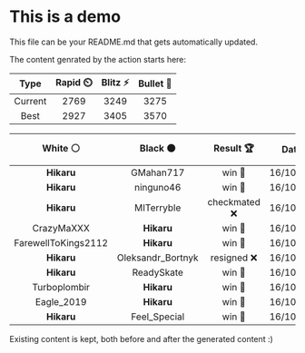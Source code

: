 # This is a demo

This file can be your README.md that gets automatically updated.

The content genrated by the action starts here:

<!--START_SECTION:chessStats-->
<!-- Automatically generated with https://github.com/Balastrong/chess-stats-action -->

| Type | Rapid ⏲️ | Blitz ⚡ | Bullet 🔫 |
|:---:|:---:|:---:|:---:|
| Current | 2769 | 3249 | 3275 |
| Best | 2927 | 3405 | 3570 |

| White ⚪ | Black ⚫ | Result 🏆 | Date 📅 | Position 🗺️ | Type 🕕 |
|:---:|:---:|:---:|:---:|:---:|:---:|
| **Hikaru** | GMahan717 | win 🥇 | 16/10/2024 | <a href="http://www.ee.unb.ca/cgi-bin/tervo/fen.pl?select=5R1Q/1pk5/7n/p7/8/6P1/5P2/6K1 b - -">Link</a> | Blitz |
| **Hikaru** | ninguno46 | win 🥇 | 16/10/2024 | <a href="http://www.ee.unb.ca/cgi-bin/tervo/fen.pl?select=8/PBn1k2p/5pp1/4b3/4P2P/4B3/5P2/6K1 b - -">Link</a> | Blitz |
| **Hikaru** | MITerryble | checkmated ❌ | 16/10/2024 | <a href="http://www.ee.unb.ca/cgi-bin/tervo/fen.pl?select=8/8/5k2/4np1p/5K1P/5r2/8/3R4 w - -">Link</a> | Blitz |
| CrazyMaXXX | **Hikaru** | win 🥇 | 16/10/2024 | <a href="http://www.ee.unb.ca/cgi-bin/tervo/fen.pl?select=3r4/3N1k1r/p1p4P/Ppp2P2/1nP2b1p/3P1p2/1P3P1K/R5R1 w - -">Link</a> | Blitz |
| FarewellToKings2112 | **Hikaru** | win 🥇 | 16/10/2024 | <a href="http://www.ee.unb.ca/cgi-bin/tervo/fen.pl?select=8/5pk1/4p2p/3p4/3P2Pq/p7/2Q2P1K/8 w - -">Link</a> | Blitz |
| **Hikaru** | Oleksandr_Bortnyk | resigned ❌ | 16/10/2024 | <a href="http://www.ee.unb.ca/cgi-bin/tervo/fen.pl?select=3r1rk1/1pp3p1/2n1p2p/p1b1p2n/4P3/2Pq2PP/PP1NRPK1/R1BQ1B2 w - -">Link</a> | Blitz |
| **Hikaru** | ReadySkate | win 🥇 | 16/10/2024 | <a href="http://www.ee.unb.ca/cgi-bin/tervo/fen.pl?select=6R1/P2r4/P1p3k1/5p2/2K3pp/7P/6P1/8 b - -">Link</a> | Blitz |
| Turboplombir | **Hikaru** | win 🥇 | 16/10/2024 | <a href="http://www.ee.unb.ca/cgi-bin/tervo/fen.pl?select=4r1k1/7p/p1qp4/2p1P3/3b3Q/4p3/7P/1R1R3K w - -">Link</a> | Blitz |
| Eagle_2019 | **Hikaru** | win 🥇 | 16/10/2024 | <a href="http://www.ee.unb.ca/cgi-bin/tervo/fen.pl?select=2r3k1/5p1p/3B4/b1P1P3/5P2/8/1n1p1P1P/1R3K2 w - -">Link</a> | Blitz |
| **Hikaru** | Feel_Special | win 🥇 | 16/10/2024 | <a href="http://www.ee.unb.ca/cgi-bin/tervo/fen.pl?select=8/P7/5n2/1p6/2pk1p1P/5P2/2KB4/8 b - -">Link</a> | Blitz |

<!--END_SECTION:chessStats-->

Existing content is kept, both before and after the generated content :)
